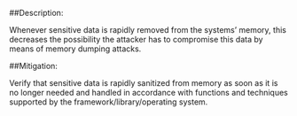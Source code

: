 ##Description:

Whenever sensitive data is rapidly removed from the systems’ memory, this decreases the possibility the attacker has to compromise this data by means of memory dumping attacks.

##Mitigation:

Verify that sensitive data is rapidly sanitized from memory as soon as it is no longer needed and handled in accordance with functions and techniques supported by the framework/library/operating system.
